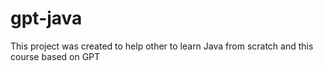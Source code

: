 # gpt-java
This project was created to help other to learn Java from scratch and this course based on GPT
